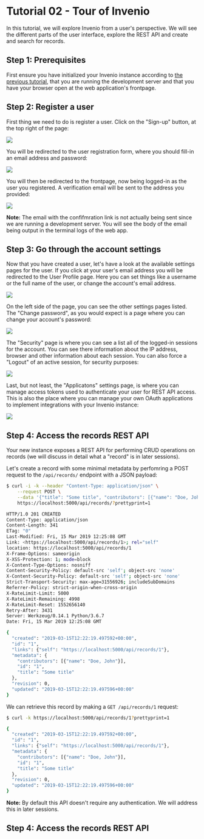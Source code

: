 # Tutorial 02 - Tour of Invenio

In this tutorial, we will explore Invenio from a user's perspective. We will
see the different parts of the user interface, explore the REST API and create
and search for records.

## Step 1: Prerequisites

First ensure you have initialized your Invenio instance according to [the
previous tutorial](../01-gettings-started), that you are running the
development server and that you have your browser open at the web application's
frontpage.

## Step 2: Register a user

First thing we need to do is register a user. Click on the "Sign-up" button, at
the top right of the page:

![](images/sign-up-button.png)

You will be redirected to the user registration form, where you should fill-in
an email address and password:

![](images/sign-up-form.png)

You will then be redirected to the frontpage, now being logged-in as the user
you registered. A verification email will be sent to the address you provided:

![](images/register-success.png)

**Note:** The email with the confifmration link is not actually being sent
since we are running a development server. You will see the body of the email
being output in the terminal logs of the web app.

## Step 3: Go through the account settings

Now that you have created a user, let's have a look at the available settings
pages for the user. If you click at your user's email address you will be
redirected to the User Profile page. Here you can set things like a username
or the full name of the user, or change the account's email address.

![](images/settings-profile.png)

On the left side of the page, you can see the other settings pages listed. The
"Change password", as you would expect is a page where you can change your
account's password:

![](images/settings-password.png)

The "Security" page is where you can see a list all of the logged-in sessions
for the account. You can see there information about the IP address, browser
and other information about each session. You can also force a "Logout" of an
active session, for security purposes:

![](images/settings-security.png)

Last, but not least, the "Applicatons" settings page, is where you can manage
access tokens used to authenticate your user for REST API access. This is also
the place where you can manage your own OAuth applications to implement
integrations with your Invenio instance:

![](images/settings-application.png)

## Step 4: Access the records REST API

Your new instance exposes a REST API for performing CRUD operations on records
(we will discuss in detail what a "record" is in later sessions).

Let's create a record with some minimal metadata by perfomring a POST request
to the `/api/records/` endpoint with a JSON payload:

```bash
$ curl -i -k --header "Content-Type: application/json" \
    --request POST \
    --data '{"title": "Some title", "contributors": [{"name": "Doe, John"}]}' \
    https://localhost:5000/api/records/?prettyprint=1

HTTP/1.0 201 CREATED
Content-Type: application/json
Content-Length: 341
ETag: "0"
Last-Modified: Fri, 15 Mar 2019 12:25:08 GMT
Link: <https://localhost:5000/api/records/1>; rel="self"
location: https://localhost:5000/api/records/1
X-Frame-Options: sameorigin
X-XSS-Protection: 1; mode=block
X-Content-Type-Options: nosniff
Content-Security-Policy: default-src 'self'; object-src 'none'
X-Content-Security-Policy: default-src 'self'; object-src 'none'
Strict-Transport-Security: max-age=31556926; includeSubDomains
Referrer-Policy: strict-origin-when-cross-origin
X-RateLimit-Limit: 5000
X-RateLimit-Remaining: 4998
X-RateLimit-Reset: 1552656140
Retry-After: 3431
Server: Werkzeug/0.14.1 Python/3.6.7
Date: Fri, 15 Mar 2019 12:25:08 GMT

{
  "created": "2019-03-15T12:22:19.497592+00:00",
  "id": "1",
  "links": {"self": "https://localhost:5000/api/records/1"},
  "metadata": {
    "contributors": [{"name": "Doe, John"}],
    "id": "1",
    "title": "Some title"
  },
  "revision": 0,
  "updated": "2019-03-15T12:22:19.497596+00:00"
}
```

We can retrieve this record by making a `GET /api/records/1` request:

```bash
$ curl -k https://localhost:5000/api/records/1?prettyprint=1

{
  "created": "2019-03-15T12:22:19.497592+00:00",
  "id": "1",
  "links": {"self": "https://localhost:5000/api/records/1"},
  "metadata": {
    "contributors": [{"name": "Doe, John"}],
    "id": "1",
    "title": "Some title"
  },
  "revision": 0,
  "updated": "2019-03-15T12:22:19.497596+00:00"
}
```

**Note:** By default this API doesn't require any authentication. We will
address this in later sessions.

## Step 4: Access the records REST API
